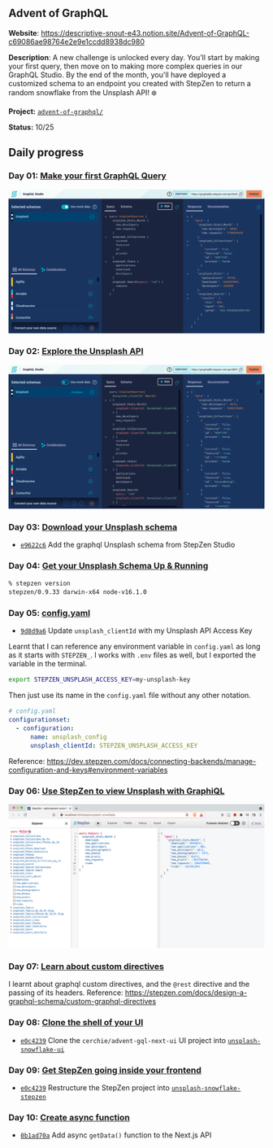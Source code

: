 ## Advent of GraphQL

**Website**: https://descriptive-snout-e43.notion.site/Advent-of-GraphQL-c69086ae98764e2e9e1ccdd8938dc980

**Description**: A new challenge is unlocked every day. You'll start by making your first query, then move on to making more complex queries in our GraphQL Studio. By the end of the month, you'll have deployed a customized schema to an endpoint you created with StepZen to return a random snowflake from the Unsplash API! ❄️ 

**Project:** [`advent-of-graphql/`](./advent-of-graphql/)

**Status:** 10/25 

## Daily progress

### Day 01: [Make your first GraphQL Query ](https://descriptive-snout-e43.notion.site/Advent-of-GraphQL-c69086ae98764e2e9e1ccdd8938dc980?p=19b7d725e6c2419b919958507ddb2790)
![StepZen Studio screenshot for Day 01](./day-01.png)

### Day 02: [Explore the Unsplash API](https://descriptive-snout-e43.notion.site/Explore-the-Unsplash-API-14ce8756b1144d4b8225ea4554738a22)
![StepZen Studio screenshot for Day 02](./day-02.png)

### Day 03: [Download your Unsplash schema](https://descriptive-snout-e43.notion.site/Advent-of-GraphQL-c69086ae98764e2e9e1ccdd8938dc980?p=4d1f91f9a1be45bf858809a6e5b9f839)
- [`e9622c6`](https://github.com/BogDAAAMN/advent-calendar-2021/commit/e9622c62e813628d82add801b776fe2d2b1daba4) Add the graphql Unsplash schema from StepZen Studio

### Day 04: [Get your Unsplash Schema Up & Running](https://descriptive-snout-e43.notion.site/Advent-of-GraphQL-c69086ae98764e2e9e1ccdd8938dc980?p=7cd95d86386448dfa73dfbd6c1c71d1c) 
```bash
% stepzen version
stepzen/0.9.33 darwin-x64 node-v16.1.0
```

### Day 05: [config.yaml](https://descriptive-snout-e43.notion.site/Advent-of-GraphQL-c69086ae98764e2e9e1ccdd8938dc980?p=594c358e3bf746898fb3867d15edcae7)
- [`9d8d9a6`](https://github.com/BogDAAAMN/advent-calendar-2021/commit/9d8d9a6123607d1c9a3e0097329b0ca4ad3a7747) Update `unsplash_clientId` with my Unsplash API Access Key

Learnt that I can reference any environment variable in `config.yaml` as long as it starts with `STEPZEN_`. I works with `.env` files as well, but I exported the variable in the terminal.

```bash
export STEPZEN_UNSPLASH_ACCESS_KEY=my-unsplash-key
```

Then just use its name in the `config.yaml` file without any other notation.

```yml
# config.yaml
configurationset:
  - configuration:
      name: unsplash_config
      unsplash_clientId: STEPZEN_UNSPLASH_ACCESS_KEY
```

Reference: https://dev.stepzen.com/docs/connecting-backends/manage-configuration-and-keys#environment-variables

### Day 06: [Use StepZen to view Unsplash with GraphiQL](https://descriptive-snout-e43.notion.site/Advent-of-GraphQL-c69086ae98764e2e9e1ccdd8938dc980?p=e8264209ccb24dcd88cbc57e47999056)
![StepZen Studio screenshot for Day 06](./day-06.png)

### Day 07: [Learn about custom directives](https://descriptive-snout-e43.notion.site/Advent-of-GraphQL-c69086ae98764e2e9e1ccdd8938dc980?p=bf548c53162d4078ab6646433fdda7db)
I learnt about graphql custom directives, and the `@rest` directive and the passing of its headers. Reference: https://stepzen.com/docs/design-a-graphql-schema/custom-graphql-directives

### Day 08: [Clone the shell of your UI ](https://descriptive-snout-e43.notion.site/Advent-of-GraphQL-c69086ae98764e2e9e1ccdd8938dc980?p=890688df74c54bb79e25bed2c7c0aac3)
- [`e0c4239`](https://github.com/BogDAAAMN/advent-calendar-2021/commit/e0c42391052a969aead94f617d421bad67bc0468) Clone the `cerchie/advent-gql-next-ui` UI project into [`unsplash-snowflake-ui`](/advent-of-graphql/unsplash-snowflake-ui)

### Day 09: [Get StepZen going inside your frontend](https://descriptive-snout-e43.notion.site/Advent-of-GraphQL-c69086ae98764e2e9e1ccdd8938dc980?p=27259fdf5e4c4e40a55b96094a739703)
- [`e0c4239`](https://github.com/BogDAAAMN/advent-calendar-2021/commit/e0c42391052a969aead94f617d421bad67bc0468) Restructure the StepZen project into [`unsplash-snowflake-stepzen`](/advent-of-graphql/unsplash-snowflake-stepzen)

### Day 10: [Create async function](https://descriptive-snout-e43.notion.site/Advent-of-GraphQL-c69086ae98764e2e9e1ccdd8938dc980?p=8803a22964e145d58565c346d64c7177)
- [`0b1ad70a`](https://github.com/BogDAAAMN/advent-calendar-2021/commit/0b1ad70a2221c81d1ed07d8a0ec00e31a574da37) Add async `getData()` function to the Next.js API
